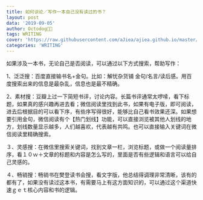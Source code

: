 ```yaml
---
title: 如何谈论／写作一本自己没有读过的书？
layout: post
data: '2019-09-05'
author: Octodog🐙🐶
tags: WRITING
cover: 'https://raw.githubusercontent.com/aJiea/ajiea.github.io/master/_posts/190905/cover.jpg'
categories: 'WRITING'
---
```



如果涉及一本书，无论自己是否阅读，可以通过以下方式搜索，帮助写作：<br/>

1、泛泛搜：百度直接输书名+金句。比如：解忧杂货铺 金句/名言/读后感。用百度搜索出来的信息是最杂乱，信息也是最不精确。

2、素材搜：豆瓣上过一下简短书评，讨论内容。长篇书评通常太啰嗦，看下标题，如果真的感兴趣再进去看；微信阅读里找到此书，如果有电子版，即可阅读，进去后根据目的可以看下序，有些序写得很好，能够比自己看书效果还深。如果想要引用金句，微信阅读有个【热门划线】功能，可以直接浏览被其他人划线的地方，划线数量显示越多，人们越喜欢，代表越有共鸣。也可以直接输入关键词在微信阅读里精确搜索。

３、灵感搜：在微信里搜索关键词，找到文章一栏，浏览标题，或做一个阅读量排序，看１０ｗ＋文章的标题和内容是怎么写的，里面是否有些逻辑和语言可以给自己灵感的。

４、畅销搜：畅销书在樊登读书会搜，看文字版，他总结得调理非常清晰，该有的都有了，如果没有读过这本书，有需要马上有这方面知识的，可以通过这个渠道快速ｇｅｔ核心内容和书的逻辑。